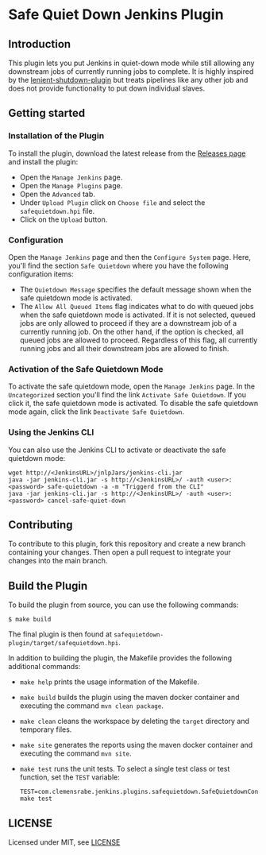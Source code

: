 # Safe Quiet Down Jenkins Plugin

## Introduction

This plugin lets you put Jenkins in quiet-down mode while still allowing any
downstream jobs of currently running jobs to complete. It is highly inspired
by the [lenient-shutdown-plugin](https://github.com/jenkinsci/lenient-shutdown-plugin)
but treats pipelines like any other job and does not provide functionality to
put down individual slaves.


## Getting started

### Installation of the Plugin

To install the plugin, download the latest release from the
[Releases page](https://github.com/seeraven/safequietdown-plugin/releases) and
install the plugin:

  - Open the `Manage Jenkins` page.
  - Open the `Manage Plugins` page.
  - Open the `Advanced` tab.
  - Under `Upload Plugin` click on `Choose file` and select the `safequietdown.hpi`
    file.
  - Click on the `Upload` button.


### Configuration

Open the `Manage Jenkins` page and then the `Configure System` page. Here, you'll
find the section `Safe Quietdown` where you have the following configuration items:

  - The `Quietdown Message` specifies the default message shown when the safe
    quietdown mode is activated.
  - The `Allow All Queued Items` flag indicates what to do with queued jobs when
    the safe quietdown mode is activated. If it is not selected, queued jobs are
    only allowed to proceed if they are a downstream job of a currently running
    job. On the other hand, if the option is checked, all queued jobs are allowed
    to proceed.
    Regardless of this flag, all currently running jobs and all their downstream
    jobs are allowed to finish.


### Activation of the Safe Quietdown Mode

To activate the safe quietdown mode, open the `Manage Jenkins` page. In the
`Uncategorized` section you'll find the link `Activate Safe Quietdown`. If
you click it, the safe quietdown mode is activated. To disable the
safe quietdown mode again, click the link `Deactivate Safe Quietdown`.


### Using the Jenkins CLI

You can also use the Jenkins CLI to activate or deactivate the safe quietdown
mode:

    wget http://<JenkinsURL>/jnlpJars/jenkins-cli.jar
    java -jar jenkins-cli.jar -s http://<JenkinsURL>/ -auth <user>:<password> safe-quietdown -a -m "Triggerd from the CLI"
    java -jar jenkins-cli.jar -s http://<JenkinsURL>/ -auth <user>:<password> cancel-safe-quiet-down


## Contributing

To contribute to this plugin, fork this repository and create a new branch
containing your changes. Then open a pull request to integrate your changes
into the main branch.


## Build the Plugin

To build the plugin from source, you can use the following commands:

    $ make build

The final plugin is then found at `safequietdown-plugin/target/safequietdown.hpi`.

In addition to building the plugin, the Makefile provides the following additional
commands:

  - `make help` prints the usage information of the Makefile.
  - `make build` builds the plugin using the maven docker container and executing
    the command `mvn clean package`.
  - `make clean` cleans the workspace by deleting the `target` directory and
    temporary files.
  - `make site` generates the reports using the maven docker container and
    executing the command `mvn site`.
  - `make test` runs the unit tests. To select a single test class or test function,
    set the `TEST` variable:

        TEST=com.clemensrabe.jenkins.plugins.safequietdown.SafeQuietdownConfigurationTest#testAllowAllQueuedItemsSetting make test


## LICENSE

Licensed under MIT, see [LICENSE](LICENSE.md)
